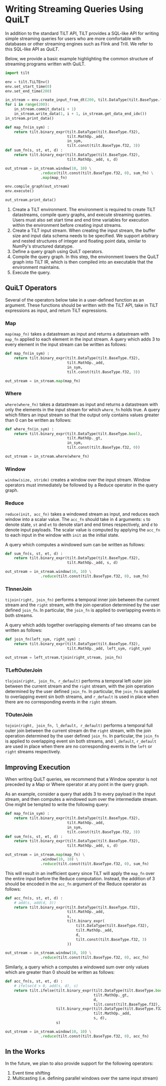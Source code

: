 # Writing Streaming Queries Using QuiLT

In addition to the standard TiLT API, TiLT provides a SQL-like API for writing simple streaming queries for users who are more comfortable with databases or other streaming engines such as Flink and Trill.
We refer to this SQL-like API as _QuiLT_.

Below, we provide a basic example highlighting the common structure of streaming programs written with QuiLT.

```python
import tilt

env = tilt.TiLTEnv()
env.set_start_time(0)
env.set_end_time(200)

in_stream = env.create_input_from_dt(200, tilt.DataType(tilt.BaseType.f32))
for i in range(200):
    in_stream.commit_data(i + 1)
    in_stream.write_data(1, i + 1, in_stream.get_data_end_idx())
in_stream.print_data()

def map_fn(in_sym) :
    return tilt.binary_expr(tilt.DataType(tilt.BaseType.f32),
                            tilt.MathOp._add,
                            in_sym,
                            tilt.const(tilt.BaseType.f32, 3))
def sum_fn(s, st, et, d) :
    return tilt.binary_expr(tilt.DataType(tilt.BaseType.f32),
                            tilt.MathOp._add, s, d)

out_stream = in_stream.window(10, 10) \
                .reduce(tilt.const(tilt.BaseType.f32, 0), sum_fn) \
                .map(map_fn)

env.compile_graph(out_stream)
env.execute()

out_stream.print_data()
```

1. Create a TiLT environment.
The environment is required to create TiLT datastreams, compile query graphs, and execute streaming queries.
Users must also set start time and end time variables for execution within the environment before creating input streams.
2. Create a TiLT input stream.
When creating the input stream, the buffer size and input data schema needs to be specified.
We support arbitrary and nested structures of integer and floating point data, similar to NumPy's structured datatype.
3. Define a query graph using QuiLT operators.
4. Compile the query graph.
In this step, the environment lowers the QuiLT graph into TiLT IR, which is then compiled into an executable that the environment maintains.
5. Execute the query.

## QuiLT Operators

Several of the operators below take in a user-defined function as an argument.
These functions should be written with the TiLT API, take in TiLT expressions as input, and return TiLT expressions.

### Map

`map(map_fn)` takes a datastream as input and returns a datastream with `map_fn` applied to each element in the input stream.
A query which adds 3 to every element in the input stream can be written as follows:

```python
def map_fn(in_sym) :
    return tilt.binary_expr(tilt.DataType(tilt.BaseType.f32),
                            tilt.MathOp._add,
                            in_sym,
                            tilt.const(tilt.BaseType.f32, 3))

out_stream = in_stream.map(map_fn)
```

### Where

`where(where_fn)` takes a datastream as input and returns a datastream with only the elements in the input stream for which `where_fn` holds true.
A query which filters an input stream so that the output only contains values greater than 0 can be written as follows:

```python
def where_fn(in_sym) :
    return tilt.binary_expr(tilt.DataType(tilt.BaseType.bool),
                            tilt.MathOp._gt,
                            in_sym,
                            tilt.const(tilt.BaseType.f32, 0))

out_stream = in_stream.where(where_fn)
```

### Window

`window(size, stride)` creates a window over the input stream.
Window operators must immediately be followed by a Reduce operator in the query graph.

### Reduce

`reduce(init, acc_fn)` takes a windowed stream as input, and reduces each window into a scalar value.
The `acc_fn` should take in 4 arguments: `s` to denote state, `st` and `et` to denote start and end times respectively, and `d` to denote input payloads.
The scalar value is computed by applying the `acc_fn` to each input in the window with `init` as the initial state.

A query which computes a windowed sum can be written as follows:

```python
def sum_fn(s, st, et, d) :
    return tilt.binary_expr(tilt.DataType(tilt.BaseType.f32),
                            tilt.MathOp._add, s, d)

out_stream = in_stream.window(10, 10) \
                .reduce(tilt.const(tilt.BaseType.f32, 0), sum_fn)
```

### TInnerJoin
`tijoin(right, join_fn)` performs a temporal inner join between the current stream and the `right` stream, with the join operation determined by the user defined `join_fn`.
In particular, the `join_fn` is applied to overlapping events in both streams.

A query which adds together overlapping elements of two streams can be written as follows:

```python
def join_fn(left_sym, right_sym) :
    return tilt.binary_expr(tilt.DataType(tilt.BaseType.f32),
                            tilt.MathOp._add, left_sym, right_sym)

out_stream = left_stream.tjoin(right_stream, join_fn)
```

### TLeftOuterJoin
`tlojoin(right, join_fn, r_default)` performs a temporal left outer join between the current stream and the `right` stream, with the join operation determined by the user defined `join_fn`.
In particular, the `join_fn` is applied to overlapping event sin both streams, and `r_default` is used in place when there are no corresponding events in the `right` stream.

### TOuterJoin
`tojoin(right, join_fn, l_default, r_default)` performs a temporal full outer join between the current stream dn the `right` stream, with the join operation determined by the user defined `join_fn`.
In particular, the `join_fn` is applied to overlapping event sin both streams, and `l_default`, `r_default` are used in place when there are no corresponding events in the `left` or `right` streams respectively.

## Improving Execution

When writing QuiLT queries, we recommend that a Window operator is not preceded by a Map or Where operator at any point in the query graph.

As an example, consider a query that adds 3 to every payload in the input stream, and then computes a windowed sum over the intermediate stream.
One might be tempted to write the following query:

```python
def map_fn(in_sym) :
    return tilt.binary_expr(tilt.DataType(tilt.BaseType.f32),
                            tilt.MathOp._add,
                            in_sym,
                            tilt.const(tilt.BaseType.f32, 3))
def sum_fn(s, st, et, d) :
    return tilt.binary_expr(tilt.DataType(tilt.BaseType.f32),
                            tilt.MathOp._add, s, d)

out_stream = in_stream.map(map_fn) \
                .window(10, 10) \
                .reduce(tilt.const(tilt.BaseType.f32, 0), sum_fn)
```

This will result in an inefficient query since TiLT will apply the `map_fn` over the entire input before the Reduce computation.
Instead, the addition of 3 should be encoded in the `acc_fn` argument of the Reduce operator as follows:

```python
def acc_fn(s, st, et, d) :
    # add(s, add(d, 3))
    return tilt.binary_expr(tilt.DataType(tilt.BaseType.f32),
                            tilt.MathOp._add,
                            s,
                            tilt.binary_expr(
                                tilt.DataType(tilt.BaseType.f32),
                                tilt.MathOp._add,
                                d,
                                tilt.const(tilt.BaseType.f32, 3)
                            ))

out_stream = in_stream.window(10, 10) \
                .reduce(tilt.const(tilt.BaseType.f32, 0), acc_fn)
```

Similarly, a query which a computes a windowed sum over only values which are greater than 0 should be written as follows:

```python
def acc_fn(s, st, et, d) :
    # ifelse(d > 0, add(s, d), s)
    return tilt.ifelse(tilt.binary_expr(tilt.DataType(tilt.BaseType.bool),
                                        tilt.MathOp._gt,
                                        d,
                                        tilt.const(tilt.BaseType.f32), 0),
                       tilt.binary_expr(tilt.DataType(tilt.BaseType.f32),
                                        tilt.MathOp._add,
                                        s, d),
                       s)

out_stream = in_stream.window(10, 10) \
                .reduce(tilt.const(tilt.BaseType.f32, 0), acc_fn)
```

## In the Works

In the future, we plan to also provide support for the following operators:
1. Event time shifting
2. Multicasting (i.e. defining parallel windows over the same input stream)
